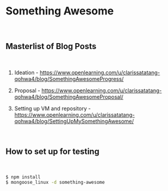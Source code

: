 # Something Awesome

<br>

## Masterlist of Blog Posts

<br>

1. Ideation - https://www.openlearning.com/u/clarissatatang-qohwa4/blog/SomethingAwesomeProgress/

2. Proposal - https://www.openlearning.com/u/clarissatatang-qohwa4/blog/SomethingAwesomeProposal/

3. Setting up VM and repository - https://www.openlearning.com/u/clarissatatang-qohwa4/blog/SettingUpMySomethingAwesome/

<br>

## How to set up for testing

<br>

```bash
$ npm install
$ mongoose_linux -d something-awesome
```
